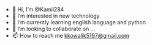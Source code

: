 - 👋 Hi, I’m @Kamil284
- 👀 I’m interested in new technology
- 🌱 I’m currently learning english language and python
- 💞️ I’m looking to collaborate on ...
- 📫 How to reach me kkowalik5197@gmail.com

<!---
Kamil284/Kamil284 is a ✨ special ✨ repository because its `README.md` (this file) appears on your GitHub profile.
You can click the Preview link to take a look at your changes.
--->
